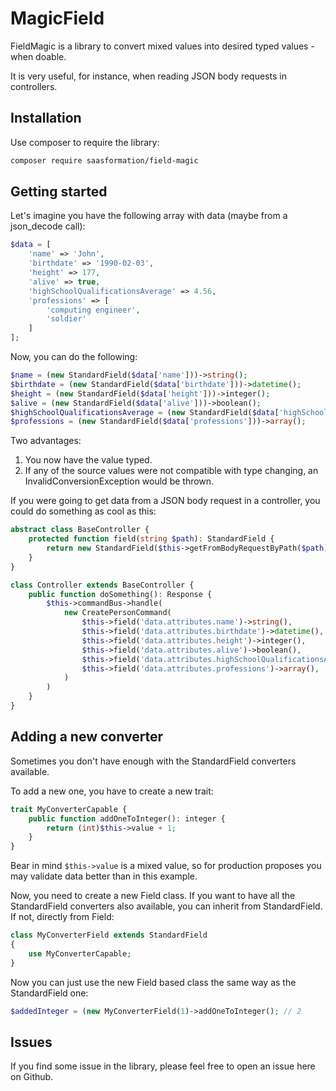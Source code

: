 # MagicField

FieldMagic is a library to convert mixed values into desired typed values -when doable.

It is very useful, for instance, when reading JSON body requests in controllers.

## Installation

Use composer to require the library:

```bash
composer require saasformation/field-magic
```

## Getting started

Let's imagine you have the following array with data (maybe from a json_decode call):

```php
$data = [
    'name' => 'John',
    'birthdate' => '1990-02-03',
    'height' => 177,
    'alive' => true,
    'highSchoolQualificationsAverage' => 4.56,
    'professions' => [
        'computing engineer',
        'soldier'
    ]
];
```

Now, you can do the following:

```php
$name = (new StandardField($data['name']))->string();
$birthdate = (new StandardField($data['birthdate']))->datetime();
$height = (new StandardField($data['height']))->integer();
$alive = (new StandardField($data['alive']))->boolean();
$highSchoolQualificationsAverage = (new StandardField($data['highSchoolQualificationsAverage']))->float();
$professions = (new StandardField($data['professions']))->array();
```

Two advantages:

1. You now have the value typed.
2. If any of the source values were not compatible with type changing, an InvalidConversionException would be thrown.

If you were going to get data from a JSON body request in a controller, you could do something as cool as this:

```php
abstract class BaseController {
    protected function field(string $path): StandardField {
        return new StandardField($this->getFromBodyRequestByPath($path));
    }
}

class Controller extends BaseController {
    public function doSomething(): Response {
        $this->commandBus->handle(
            new CreatePersonCommand(
                $this->field('data.attributes.name')->string(),
                $this->field('data.attributes.birthdate')->datetime(),
                $this->field('data.attributes.height')->integer(),
                $this->field('data.attributes.alive')->boolean(),
                $this->field('data.attributes.highSchoolQualificationsAverage')->float(),
                $this->field('data.attributes.professions')->array(),
            )
        )
    }
}
```

## Adding a new converter

Sometimes you don't have enough with the StandardField converters available.

To add a new one, you have to create a new trait:

```php
trait MyConverterCapable {
    public function addOneToInteger(): integer {
        return (int)$this->value + 1;
    }
}
```

Bear in mind ```$this->value``` is a mixed value, so for production proposes you may validate data better than in this example.

Now, you need to create a new Field class. If you want to have all the StandardField converters also available, you can inherit from
StandardField. If not, directly from Field:

```php
class MyConverterField extends StandardField
{
    use MyConverterCapable;
}
```

Now you can just use the new Field based class the same way as the StandardField one:

```php
$addedInteger = (new MyConverterField(1)->addOneToInteger(); // 2
```

## Issues

If you find some issue in the library, please feel free to open an issue here on Github.
